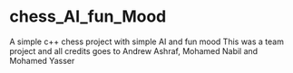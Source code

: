 # chess_AI_fun_Mood
A simple c++ chess project with simple AI and fun mood 
This was a team project and all credits goes to Andrew Ashraf, Mohamed Nabil and Mohamed Yasser
